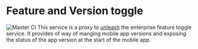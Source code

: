 # Feature and Version toggle
![Master CI](https://github.com/akhettar/feature-version-toggle/workflows/Master%20CI/badge.svg)
This service is a proxy to [unleash](https://unleash.github.io/) the enterprise feature toggle service. It provides of way of manging mobile app versions and exposing the status of the app
version at the start of the mobile app.
